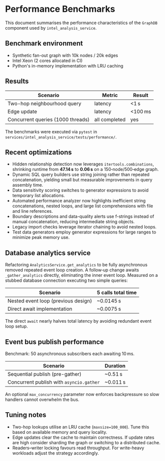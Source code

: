 # Performance Benchmarks

This document summarises the performance characteristics of the
`GraphDB` component used by `intel_analysis_service`.

## Benchmark environment

- Synthetic fan-out graph with 10k nodes / 20k edges
- Intel Xeon (2 cores allocated in CI)
- Python's in-memory implementation with LRU caching

## Results

| Scenario                              | Metric           | Result |
|---------------------------------------|------------------|--------|
| Two-hop neighbourhood query           | latency          | <1 s   |
| Edge update                           | latency          | <100 ms|
| Concurrent queries (1000 threads)     | all completed    | yes    |

The benchmarks were executed via `pytest` in
`services/intel_analysis_service/tests/performance/`.

## Recent optimizations

- Hidden relationship detection now leverages `itertools.combinations`,
  shrinking runtime from **47.14 s** to **0.06 s** on a 150‑node/500‑edge
  graph.
- Dynamic SQL query builders use string joining rather than repeated
  concatenation, yielding small but measurable improvements in query
  assembly time.
- Data sensitivity scoring switches to generator expressions to avoid
  temporary list allocations.
- Automated performance analyzer now highlights inefficient string
  concatenations, nested loops, and large list comprehensions with file and
  line references.
- Boundary descriptions and data-quality alerts use f-strings instead of
  manual concatenation, reducing intermediate string objects.
- Legacy import checks leverage iterator chaining to avoid nested loops.
- Test data generators employ generator expressions for large ranges to
  minimize peak memory use.

## Database analytics service

Refactoring `AnalyticsService.get_analytics` to be fully asynchronous
removed repeated event loop creation. A follow‑up change awaits
`_gather_analytics` directly, eliminating the inner event loop. Measured
on a stubbed database connection executing two simple queries:

| Scenario                             | 5 calls total time |
|--------------------------------------|-------------------|
| Nested event loop (previous design)  | ~0.0145 s          |
| Direct await implementation          | ~0.0075 s          |

The direct `await` nearly halves total latency by avoiding redundant
event loop setup.

## Event bus publish performance

Benchmark: 50 asynchronous subscribers each awaiting 10 ms.

| Scenario                               | Duration |
|----------------------------------------|----------|
| Sequential publish (pre-gather)        | ~0.51 s  |
| Concurrent publish with `asyncio.gather` | ~0.011 s |

An optional `max_concurrency` parameter now enforces backpressure so slow
handlers cannot overwhelm the bus.

## Tuning notes

- Two-hop lookups utilise an LRU cache (`maxsize=100_000`).  Tune this
  based on available memory and query locality.
- Edge updates clear the cache to maintain correctness.  If update rates
  are high consider sharding the graph or switching to a distributed
  cache.
- Readers–writer locking favours read throughput.  For write-heavy
  workloads adjust the strategy accordingly.
